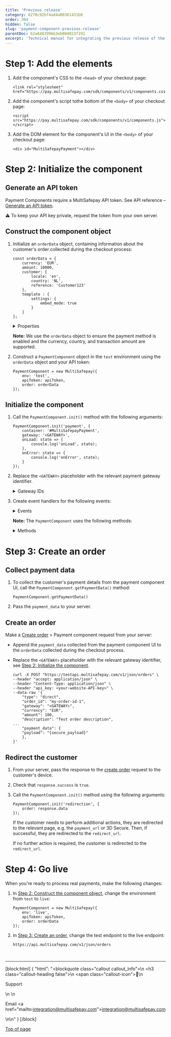 ```yaml
---
title: 'Previous release'
category: 6278c92bf4ad4a00361431b0
order: 304
hidden: false
slug: 'payment-component-previous-release'
parentDoc: 62a848399bb3eb004023f291 
excerpt: 'Technical manual for integrating the previous release of the payment component.'
--- 
```


# Step 1: Add the elements

1. Add the component's CSS to the `<head>` of your checkout page:  
    ```
    <link rel="stylesheet" href="https://pay.multisafepay.com/sdk/components/v1/components.css">
    ```

2. Add the component's script tothe bottom of the `<body>` of your checkout page:  
    ```
    <script src="https://pay.multisafepay.com/sdk/components/v1/components.js"></script>
    ```

3. Add the DOM element for the component's UI in the `<body>` of your checkout page:
    ```
    <div id="MultiSafepayPayment"></div>
    ```

# Step 2: Initialize the component

## Generate an API token
Payment Components require a MultiSafepay API token. See API reference – [Generate an API token](https://docs-api.multisafepay.com/reference/generateapitoken).

:warning: To keep your API key private, request the token from your own server. 

## Construct the component object

1. Initialize an `orderData` object, containing information about the customer's order collected during the checkout process:

    ```
    const orderData = {
        currency: 'EUR',
        amount: 10000,
        customer: {
            locale: 'en',
            country: 'NL',
            reference: 'Customer123'
        },
        template : {
            settings: {
                embed_mode: true
            }
        }
    };
    ```

    <details id="properties">
    <summary>Properties</summary>
    <br>

    | Key | Value |
    | ---- | ---- |
    | currency| The currency of the order. Format: [ISO-4217](https://en.wikipedia.org/wiki/ISO_4217), e.g. `EUR`. **Required**. |
    | amount| The value of the order. Format: Number without decimal points, e.g. 100 euro is formatted as `10000`. **Required**. |
    | customer.country| The customer's country code. Checks the availability of the payment method. Format: [ISO-3166-1 alpha-2](https://en.wikipedia.org/wiki/ISO_3166-1_alpha-2), e.g. `NL`. **Required**. |
    |customer.locale | The customer's language. Sets the language of the payment component UI. Format: [ISO-3166-1 alpha-2](https://en.wikipedia.org/wiki/ISO_3166-1_alpha-2), e.g. `NL`. Supported languages: `EN`, `ES`, `FR`, `IT`, `NL`. **Optional**.|
    | template.settings.embed_mode| A template designed to blend in seamlessly with your ecommerce platform. Format:&nbsp;Boolean. **Optional**. |

    </details>

    **Note:** We use the `orderData` object to ensure the payment method is enabled and the currency, country, and transaction amount are supported. 

2. Construct a `PaymentComponent` object in the `test` environment using the `orderData` object and your API token:

    ```
    PaymentComponent = new MultiSafepay({
        env: 'test',
        apiToken: apiToken,
        order: orderData
    });
    ```

## Initialize the component

1. Call the `PaymentComponent.init()` method with the following arguments:

    ```
    PaymentComponent.init('payment', {
        container: '#MultiSafepayPayment',
        gateway: '<GATEWAY>',
        onLoad: state => {
            console.log('onLoad', state);
        },
        onError: state => {
            console.log('onError', state);
        }
    });
    ```
2. Replace the `<GATEWAY>` placeholder with the relevant payment gateway identifier.

    <details id="gateway-ids">
    <summary>Gateway IDs</summary>
    <br>

    |Payment method|Gateway IDs|
    |---|---|
    |Credit card|`CREDITCARD`|
    |iDEAL|`IDEAL`|

    </details>

3. Create event handlers for the following events:

    <details id="events">
    <summary>Events</summary>
    <br>

    | Event | Event handler |
    | ---- | ---- |
    |`onError`| Called when an error occurs in the payment component|
    |`onLoad`| Called when the payment component UI is rendered |

    </details>

    **Note:** The `PaymentComponent` uses the following methods:

    <details id="methods">
    <summary>Methods</summary>
    <br>

    | Method | Description |
    | ---- | ---- |
    |`getErrors`| Returns error details, e.g. error messages or codes.|
    |`hasErrors`| Returns a boolean value depending on whether errors have been registered. |
    |`getPaymentData`| Creates a `payload` object with the customer's payment details, used to create orders|

    </details>

# Step 3: Create an order

## Collect payment data

1. To collect the customer's payment details from the payment component UI, call the `PaymentComponent.getPaymentData()` method:

    ```
    PaymentComponent.getPaymentData()
    ```

2. Pass the `payment_data` to your server.

## Create an order

Make a [Create order](https://docs-api.multisafepay.com/reference/createorder) > Payment component request from your server:

- Append the `payment_data` collected from the payment component UI to the `orderData` collected during the checkout process.
- Replace the `<GATEWAY>` placeholder with the relevant gateway identifier, see [Step 2: Initialize the component](#step-2-initialize-the-component).

    ```
    curl -X POST "https://testapi.multisafepay.com/v1/json/orders" \
    --header "accept: application/json" \
    --header "Content-Type: application/json" \
    --header "api_key: <your-website-API-key>" \
    --data-raw '{
        "type": "direct",
        "order_id": "my-order-id-1",
        "gateway": "<GATEWAY>",
        "currency": "EUR",
        "amount": 100,
        "description": "Test order description",
    ...
        "payment_data": {
        "payload": "{secure_payload}"
        },
    }'
    ```

## Redirect the customer

1. From your server, pass the response to the [create order](https://docs-api.multisafepay.com/reference/createorder) request to the customer's device. 

2. Check that `response.success` is `true`.

3. Call the `PaymentComponent.init()` method using the following arguments:
    ```
    PaymentComponent.init('redirection', {
        order: response.data
    });
    ```
    
    If the customer needs to perform additional actions, they are redirected to the relevant page, e.g. the `payment_url` or 3D Secure. Then, if successful, they are redirected to the `redirect_url`.

    If no further action is required, the customer is redirected to the `redirect_url`.

# Step 4: Go live

When you're ready to process real payments, make the following changes:

1. In [Step 2: Construct the component object](#step-2-initialize-the-component), change the environment from `test` to `live`:
    ```
    PaymentComponent = new MultiSafepay({
        env: 'live',
        apiToken: apiToken,
        order: orderData
    });
    ```

2. In [Step 3: Create an order](#step-3-create-an-order), change the test endpoint to the live endpoint:  

    `https://api.multisafepay.com/v1/json/orders`
<br>

---

[block:html]
{
  "html": "<blockquote class=\"callout callout_info\">\n    <h3 class=\"callout-heading false\">\n        <span class=\"callout-icon\">💬</span>\n        <p>Support</p>\n    </h3>\n    <p>Email <a href=\"mailto:integration@multisafepay.com\">integration@multisafepay.com</a></p>\n</blockquote>\n"
}
[/block]

[Top of page](#)